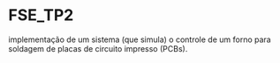 # FSE_TP2
implementação de um sistema (que simula) o controle de um forno para soldagem de placas de circuito impresso (PCBs).
